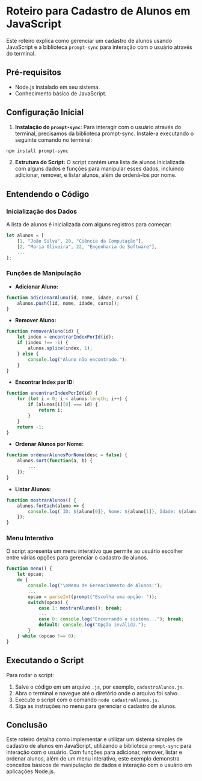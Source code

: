 # Roteiro para Cadastro de Alunos em JavaScript
Este roteiro explica como gerenciar um cadastro de alunos usando JavaScript e a biblioteca `prompt-sync` para interação com o usuário através do terminal.

## Pré-requisitos
- Node.js instalado em seu sistema.
- Conhecimento básico de JavaScript.

## Configuração Inicial
1. **Instalação do `prompt-sync`**: Para interagir com o usuário através do terminal, precisamos da biblioteca prompt-sync. Instale-a executando o seguinte comando no terminal:
```bash
npm install prompt-sync
```
2. **Estrutura do Script:**
O script contém uma lista de alunos inicializada com alguns dados e funções para manipular esses dados, incluindo adicionar, remover, e listar alunos, além de ordená-los por nome.

## Entendendo o Código
### Inicialização dos Dados
A lista de alunos é inicializada com alguns registros para começar:

```javascript
let alunos = [
    [1, "João Silva", 20, "Ciência da Computação"],
    [2, "Maria Oliveira", 22, "Engenharia de Software"],
    ...
];
```
### Funções de Manipulação

- **Adicionar Aluno:**

```javascript
function adicionarAluno(id, nome, idade, curso) {
    alunos.push([id, nome, idade, curso]);
}
```
- **Remover Aluno:**

```javascript
function removerAluno(id) {
    let index = encontrarIndexPorId(id);
    if (index !== -1) {
        alunos.splice(index, 1);
    } else {
        console.log("Aluno não encontrado.");
    }
}
```

- **Encontrar Index por ID:**

```javascript
function encontrarIndexPorId(id) {
    for (let i = 0; i < alunos.length; i++) {
        if (alunos[i][0] === id) {
            return i;
        }
    }
    return -1;
}
```

- **Ordenar Alunos por Nome:**

```javascript
function ordenarAlunosPorNome(desc = false) {
    alunos.sort(function(a, b) {
        ...
    });
}
```

- **Listar Alunos:**

```javascript
function mostrarAlunos() {
    alunos.forEach(aluno => {
        console.log(`ID: ${aluno[0]}, Nome: ${aluno[1]}, Idade: ${aluno[2]}, Curso: ${aluno[3]}`);
    });
}
```

### Menu Interativo

O script apresenta um menu interativo que permite ao usuário escolher entre várias opções para gerenciar o cadastro de alunos.

```javascript	
function menu() {
    let opcao;
    do {
        console.log("\nMenu de Gerenciamento de Alunos:");
        ...
        opcao = parseInt(prompt("Escolha uma opção: "));
        switch(opcao) {
            case 1: mostrarAlunos(); break;
            ...
            case 0: console.log("Encerrando o sistema..."); break;
            default: console.log("Opção inválida.");
        }
    } while (opcao !== 0);
}
```

## Executando o Script

Para rodar o script:

1. Salve o código em um arquivo `.js`, por exemplo, `cadastroAlunos.js`.
2. Abra o terminal e navegue até o diretório onde o arquivo foi salvo.
3. Execute o script com o comando `node cadastroAlunos.js`.
4. Siga as instruções no menu para gerenciar o cadastro de alunos.

## Conclusão

Este roteiro detalha como implementar e utilizar um sistema simples de cadastro de alunos em JavaScript, utilizando a biblioteca `prompt-sync` para interação com o usuário. Com funções para adicionar, remover, listar e ordenar alunos, além de um menu interativo, este exemplo demonstra conceitos básicos de manipulação de dados e interação com o usuário em aplicações Node.js.